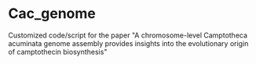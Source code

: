 # Cac_genome
Customized code/script for the paper "A chromosome-level Camptotheca acuminata genome assembly provides insights into the evolutionary origin of camptothecin biosynthesis"
